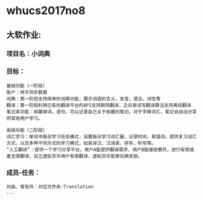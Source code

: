 # whucs2017no8
## 大软作业:
###  项目名：小词典
###  目标：
    基础功能（一阶段）
    账户：用于同步数据
    词典：第一阶段支持简单的词典功能，展示词语的含义，发音，语法，词性等
    翻译：第一阶段利用已有的翻译平台的API支持联网翻译，之后尝试写翻译算法支持离线翻译
    笔记本功能：收藏单词，语句，可以记录自己关于收藏的笔记。对于字典词汇，笔记会自动分享供其他用户学习。

    高级功能（二阶段）
    词汇学习：单词书每日学习任务模式，设置每日学习词汇量，记录时间，易错词。提供复习词汇方式，以及多种不同方式的学习模式，如英译汉，汉译英，拼写，听写等。
    “人工翻译”：提供一个学习分享平台，用户A能提供翻译需求，用户B能接收委托，进行有偿或者无偿翻译，设立虚拟货币用户有偿翻译，虚拟货币能够兑换奖励。 
### 成员-任务：
    刘淼、曾张帅：对应文件夹-Translation
    ...

